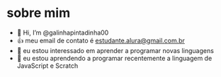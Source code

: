 # sobre mim
- 👋 Hi, I’m @galinhapintadinha00
- :+1: meu email de contato é estudante.alura@gmail.com.br 
- 👀 eu estou interessado em aprender a programar novas linguagens
- 🌱 eu estou aprendendo a programar recentemente a linguagem de JavaScript e Scratch



